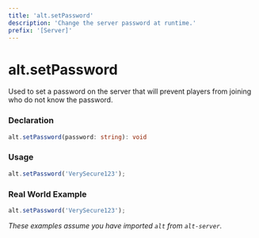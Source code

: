 ```yaml
---
title: 'alt.setPassword'
description: 'Change the server password at runtime.'
prefix: '[Server]'
---
```


# alt.setPassword

Used to set a password on the server that will prevent players from joining who do not know the password.


### Declaration

```typescript
alt.setPassword(password: string): void
```

### Usage

```js
alt.setPassword('VerySecure123');
```

### Real World Example

```js
alt.setPassword('VerySecure123');
```

_These examples assume you have imported `alt` from `alt-server`._